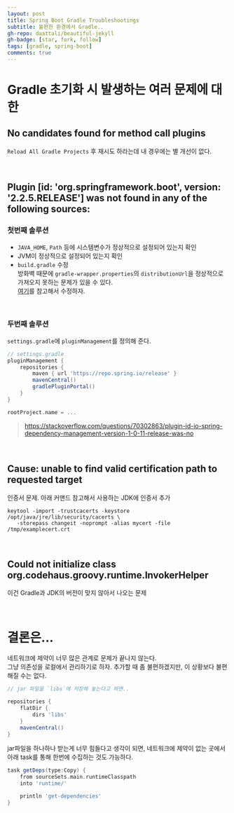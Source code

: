 ```yaml
---
layout: post
title: Spring Boot Gradle Troubleshootings
subtitle: 불편한 환경에서 Gradle..
gh-repo: daattali/beautiful-jekyll
gh-badge: [star, fork, follow]
tags: [gradle, spring-boot]
comments: true
---
```


# Gradle 초기화 시 발생하는 여러 문제에 대한 

## No candidates found for method call plugins

`Reload All Gradle Projects` 후 재시도 하라는데 내 경우에는 별 개선이 없다.

<br>

## Plugin [id: 'org.springframework.boot', version: '2.2.5.RELEASE'] was not found in any of the following sources:

### 첫번째 솔루션

- `JAVA_HOME`, `Path` 등에 시스템변수가 정상적으로 설정되어 있는지 확인
- JVM이 정상적으로 설정되어 있는지 확인
- `build.gradle` 수정  
방화벽 때문에 `gradle-wrapper.properties`의 `distributionUrl`을 정상적으로 가져오지 못하는 문제가 있을 수 있다.  
[여기](https://da2uns2.tistory.com/entry/Spring-Boot-Plugin-id-orgspringframeworkboot-version-256-was-not-found-%EC%98%A4%EB%A5%98-%ED%95%B4%EA%B2%B0%ED%95%98%EA%B8%B0)를 참고해서 수정하자.

<br>

### 두번째 솔루션

`settings.gradle`에 `pluginManagement`를 정의해 준다.

```gradle
// settings.gradle
pluginManagement {
    repositories {
        maven { url 'https://repo.spring.io/release' }
        mavenCentral()
        gradlePluginPortal()
    }
}

rootProject.name = ...
```

> https://stackoverflow.com/questions/70302863/plugin-id-io-spring-dependency-management-version-1-0-11-release-was-no

<br>    

## Cause: unable to find valid certification path to requested target

인증서 문제. 아래 커맨드 참고해서 사용하는 JDK에 인증서 추가

```
keytool -import -trustcacerts -keystore /opt/java/jre/lib/security/cacerts \
   -storepass changeit -noprompt -alias mycert -file /tmp/examplecert.crt
```

<br>

## Could not initialize class org.codehaus.groovy.runtime.InvokerHelper

이건 Gradle과 JDK의 버전이 맞지 않아서 나오는 문제

<br>

# 결론은...

네트워크에 제약이 너무 많은 관계로 문제가 끝나지 않는다.  
그냥 의존성을 로컬에서 관리하기로 하자. 추가할 때 좀 불편하겠지만, 이 상황보다 불편해질 수는 없다.

```gradle
// jar 파일을 `libs`에 저장해 놓는다고 하면..

repositories {
    flatDir {
        dirs 'libs'
    }
    mavenCentral()
}
```

jar파일을 하나하나 받는게 너무 힘들다고 생각이 되면, 네트워크에 제약이 없는 곳에서 아래 task를 통해 한번에 수집하는 것도 가능하다.

```gradle
task getDeps(type:Copy) {
    from sourceSets.main.runtimeClasspath
    into 'runtime/'

    println 'get-dependencies'
}
```
